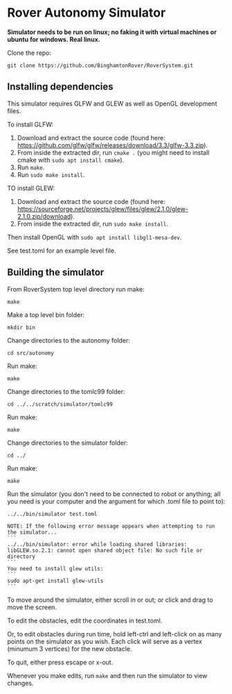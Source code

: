 # Rover Autonomy Simulator
**Simulator needs to be run on linux; no faking it with virtual machines or ubuntu for windows. Real linux.**

Clone the repo:
```
git clone https://github.com/BinghamtonRover/RoverSystem.git
```
## Installing dependencies

This simulator requires GLFW and GLEW as well as OpenGL development files.

To install GLFW:

1. Download and extract the source code (found here: https://github.com/glfw/glfw/releases/download/3.3/glfw-3.3.zip).
2. From inside the extracted dir, run `cmake .` (you might need to install cmake with `sudo apt install cmake`).
3. Run `make`.
4. Run `sudo make install`.

TO install GLEW:

1. Download and extract the source code (found here: https://sourceforge.net/projects/glew/files/glew/2.1.0/glew-2.1.0.zip/download).
2. From inside the extracted dir, run `sudo make install`.

Then install OpenGL with `sudo apt install libgl1-mesa-dev`.

See test.toml for an example level file.

## Building the simulator

From RoverSystem top level directory run make:
```
make
```
Make a top level bin folder:
```
mkdir bin
```
Change directories to the autonomy folder:
```
cd src/autonomy
```
Run make:
```
make
```
Change directories to the tomlc99 folder:
```
cd ../../scratch/simulator/tomlc99
```
Run make:
```
make
```
Change directories to the simulator folder:
```
cd ../
```
Run make:
```
make
```
Run the simulator (you don't need to be connected to robot or anything; all you need is your computer and the argument for which .toml file to point to):
```
../../bin/simulator test.toml
```
    NOTE: If the following error message appears when attempting to run the simulator...
    ```
    ../../bin/simulator: error while loading shared libraries: libGLEW.so.2.1: cannot open shared object file: No such file or directory
    ```
    You need to install glew utils:
    ```
    sudo apt-get install glew-utils
    ```
To move around the simulator, either scroll in or out; or click and drag to move the screen.

To edit the obstacles, edit the coordinates in test.toml.

Or, to edit obstacles during run time, hold left-ctrl and left-click on as many points on the simulator as you wish. Each click will serve as a vertex (minumum 3 vertices) for the new obstacle.

To quit, either press escape or x-out.

Whenever you make edits, run `make` and then run the simulator to view changes.
